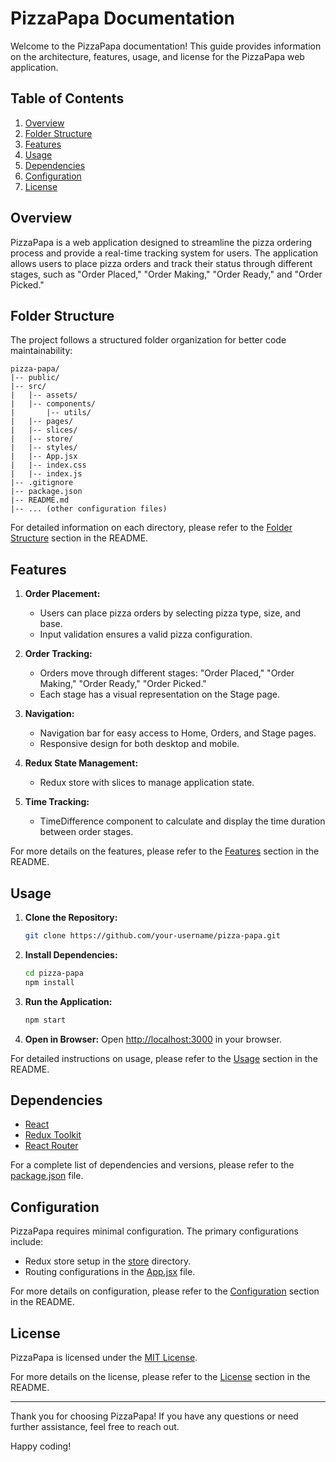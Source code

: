 # PizzaPapa Documentation

Welcome to the PizzaPapa documentation! This guide provides information on the architecture, features, usage, and license for the PizzaPapa web application.

## Table of Contents

1. [Overview](#overview)
2. [Folder Structure](#folder-structure)
3. [Features](#features)
4. [Usage](#usage)
5. [Dependencies](#dependencies)
6. [Configuration](#configuration)
7. [License](#license)

## Overview

PizzaPapa is a web application designed to streamline the pizza ordering process and provide a real-time tracking system for users. The application allows users to place pizza orders and track their status through different stages, such as "Order Placed," "Order Making," "Order Ready," and "Order Picked."

## Folder Structure

The project follows a structured folder organization for better code maintainability:

```plaintext
pizza-papa/
|-- public/
|-- src/
|   |-- assets/
|   |-- components/
|       |-- utils/
|   |-- pages/
|   |-- slices/
|   |-- store/
|   |-- styles/
|   |-- App.jsx
|   |-- index.css
|   |-- index.js
|-- .gitignore
|-- package.json
|-- README.md
|-- ... (other configuration files)
```

For detailed information on each directory, please refer to the [Folder Structure](#folder-structure) section in the README.

## Features

1. **Order Placement:**

   - Users can place pizza orders by selecting pizza type, size, and base.
   - Input validation ensures a valid pizza configuration.

2. **Order Tracking:**

   - Orders move through different stages: "Order Placed," "Order Making," "Order Ready," "Order Picked."
   - Each stage has a visual representation on the Stage page.

3. **Navigation:**

   - Navigation bar for easy access to Home, Orders, and Stage pages.
   - Responsive design for both desktop and mobile.

4. **Redux State Management:**

   - Redux store with slices to manage application state.

5. **Time Tracking:**
   - TimeDifference component to calculate and display the time duration between order stages.

For more details on the features, please refer to the [Features](#features) section in the README.

## Usage

1. **Clone the Repository:**

   ```bash
   git clone https://github.com/your-username/pizza-papa.git
   ```

2. **Install Dependencies:**

   ```bash
   cd pizza-papa
   npm install
   ```

3. **Run the Application:**

   ```bash
   npm start
   ```

4. **Open in Browser:**
   Open [http://localhost:3000](http://localhost:3000) in your browser.

For detailed instructions on usage, please refer to the [Usage](#usage) section in the README.

## Dependencies

- [React](https://reactjs.org/)
- [Redux Toolkit](https://redux-toolkit.js.org/)
- [React Router](https://reactrouter.com/)

For a complete list of dependencies and versions, please refer to the [package.json](/package.json) file.

## Configuration

PizzaPapa requires minimal configuration. The primary configurations include:

- Redux store setup in the [store](/src/store) directory.
- Routing configurations in the [App.jsx](/src/App.jsx) file.

For more details on configuration, please refer to the [Configuration](#configuration) section in the README.

## License

PizzaPapa is licensed under the [MIT License](LICENSE).

For more details on the license, please refer to the [License](#license) section in the README.

---

Thank you for choosing PizzaPapa! If you have any questions or need further assistance, feel free to reach out.

Happy coding!

